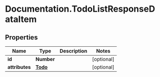 # Documentation.TodoListResponseDataItem

## Properties

Name | Type | Description | Notes
------------ | ------------- | ------------- | -------------
**id** | **Number** |  | [optional] 
**attributes** | [**Todo**](Todo.md) |  | [optional] 


